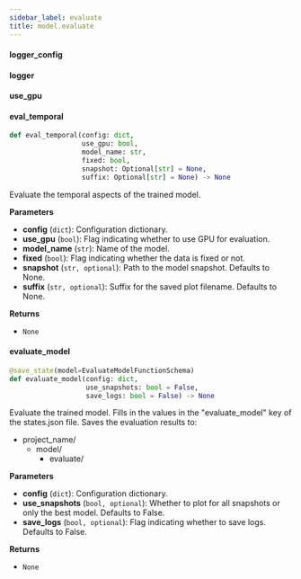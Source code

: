 ```yaml
---
sidebar_label: evaluate
title: model.evaluate
---
```


#### logger\_config

#### logger

#### use\_gpu

#### eval\_temporal

```python
def eval_temporal(config: dict,
                  use_gpu: bool,
                  model_name: str,
                  fixed: bool,
                  snapshot: Optional[str] = None,
                  suffix: Optional[str] = None) -> None
```

Evaluate the temporal aspects of the trained model.

**Parameters**

* **config** (`dict`): Configuration dictionary.
* **use_gpu** (`bool`): Flag indicating whether to use GPU for evaluation.
* **model_name** (`str`): Name of the model.
* **fixed** (`bool`): Flag indicating whether the data is fixed or not.
* **snapshot** (`str, optional`): Path to the model snapshot. Defaults to None.
* **suffix** (`str, optional`): Suffix for the saved plot filename. Defaults to None.

**Returns**

* `None`

#### evaluate\_model

```python
@save_state(model=EvaluateModelFunctionSchema)
def evaluate_model(config: dict,
                   use_snapshots: bool = False,
                   save_logs: bool = False) -> None
```

Evaluate the trained model.
Fills in the values in the &quot;evaluate_model&quot; key of the states.json file.
Saves the evaluation results to:
- project_name/
    - model/
        - evaluate/

**Parameters**

* **config** (`dict`): Configuration dictionary.
* **use_snapshots** (`bool, optional`): Whether to plot for all snapshots or only the best model. Defaults to False.
* **save_logs** (`bool, optional`): Flag indicating whether to save logs. Defaults to False.

**Returns**

* `None`

